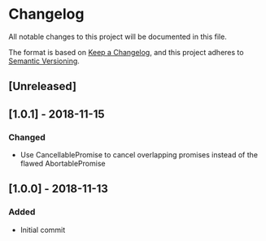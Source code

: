 # Changelog

All notable changes to this project will be documented in this file.

The format is based on [Keep a Changelog](https://keepachangelog.com/en/1.0.0/),
and this project adheres to [Semantic Versioning](https://semver.org/spec/v2.0.0.html).

## [Unreleased]

## [1.0.1] - 2018-11-15
### Changed
- Use CancellablePromise to cancel overlapping promises instead of the flawed AbortablePromise

## [1.0.0] - 2018-11-13
### Added
- Initial commit
